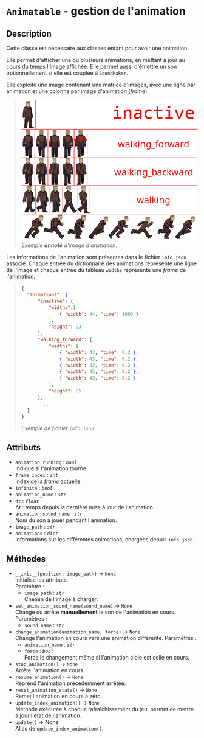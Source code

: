 # `Animatable` - gestion de l'animation
## Description
Cette classe est nécessaire aux classes enfant pour avoir une animation.

Elle permet d'afficher une ou plusieurs animations, en mettant à jour au cours du temps l'image affichée.
Elle permet aussi d'émettre un son optionnellement si elle est couplée à `SoundMaker`.

Elle exploite une image contenant une matrice d'images, avec une ligne par animation et une colonne par image d'animation (*frame*).

>![Animation](animatable_1.png) \
> *Exemple **annoté** d'image d'animation.*

Les informations de l'animation sont présentes dans le fichier `info.json` associé. Chaque entrée du dictionnaire des animations représente une ligne de l'image et chaque entrée du tableau `widths` représente une *frame* de l'animation. 
> ```json
> {
> 	"animations": {
> 		"inactive": {
> 			"widths":[
> 				{ "width": 44, "time": 1000 }
> 			],
> 			"height": 93
> 		},
> 		"walking_forward": {
> 			"widths": [
> 				{ "width": 43, "time": 0.2 },
> 				{ "width": 43, "time": 0.2 },
> 				{ "width": 43, "time": 0.2 },
> 				{ "width": 43, "time": 0.2 },
> 				{ "width": 43, "time": 0.2 }
> 			],
> 			"height": 95
> 		},
>         ...
> 	}
> }
> ```
> *Exemple de fichier `info.json`*

## Attributs
- `animation_running` : *`bool`* \
  Indique si l'animation tourne.
- `frame_index` : *`int`* \
  Index de la *frame* actuelle.
- `infinite` : *`bool`*
- `animation_name` : *`str`*
- `dt` : *`float`* \
  &Delta;t : temps depuis la dernière mise à jour de l'animation.
- `animation_sound_name` : *`str`* \
  Nom du son à jouer pendant l'animation.
- `image_path` : *`str`*
- `animations` : *`dict`* \
  Informations sur les différentes animations, chargées depuis `info.json`.

## Méthodes
- `__init__(position, image_path)` &rarr; `None` \
  Initialise les attributs. \
  Paramètre :
  * `image_path` : *`str`* \
    Chemin de l'image à charger.
- `set_animation_sound_name(sound_name)` &rarr; `None` \
  Change ou arrête **manuellement** le son de l'animation en cours. \
  Paramètres :
  * `sound_name` : *`str`*
- `change_animation(animation_name, force)` &rarr; `None` \
  Change l'animation en cours vers une animation différente.
  Paramètres :
  * `animation_name` : *`str`*
  * `force` : *`bool`* \
  Force le changement même si l'animation cible est celle en cours.
- `stop_animation()` &rarr; `None` \
  Arrête l'animation en cours.
- `resume_animation()` &rarr; `None` \
  Reprend l'animation précédemment arrêtée.
- `reset_animation_state()` &rarr; `None` \
  Remet l'animation en cours à zéro.
- `update_index_animation()` &rarr; `None` \
  Méthode exécutée à chaque rafraîchissement du jeu, permet de mettre à jour l'état de l'animation.
- `update()` &rarr; None \
  Alias de `update_index_animation()`.